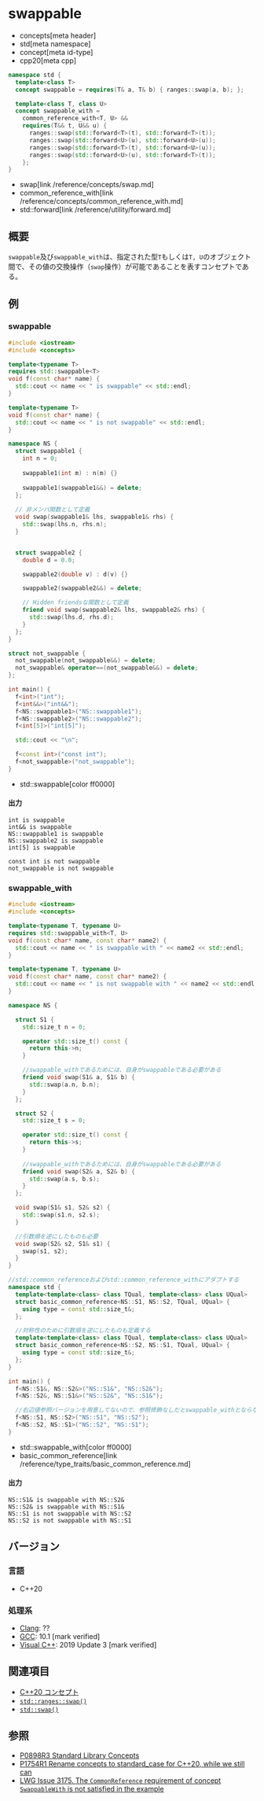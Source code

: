# swappable
* concepts[meta header]
* std[meta namespace]
* concept[meta id-type]
* cpp20[meta cpp]

```cpp
namespace std {
  template<class T>
  concept swappable = requires(T& a, T& b) { ranges::swap(a, b); };

  template<class T, class U>
  concept swappable_with =
    common_reference_with<T, U> &&
    requires(T&& t, U&& u) {
      ranges::swap(std::forward<T>(t), std::forward<T>(t));
      ranges::swap(std::forward<U>(u), std::forward<U>(u));
      ranges::swap(std::forward<T>(t), std::forward<U>(u));
      ranges::swap(std::forward<U>(u), std::forward<T>(t));
    };
}
```
* swap[link /reference/concepts/swap.md]
* common_reference_with[link /reference/concepts/common_reference_with.md]
* std::forward[link /reference/utility/forward.md]

## 概要

`swappable`及び`swappable_with`は、指定された型`T`もしくは`T, U`のオブジェクト間で、その値の交換操作（`swap`操作）が可能であることを表すコンセプトである。

## 例

### swappable

```cpp example
#include <iostream>
#include <concepts>

template<typename T>
requires std::swappable<T>
void f(const char* name) {
  std::cout << name << " is swappable" << std::endl;
}

template<typename T>
void f(const char* name) {
  std::cout << name << " is not swappable" << std::endl;
}

namespace NS {
  struct swappable1 {
    int n = 0;
    
    swappable1(int m) : n(m) {}
    
    swappable1(swappable1&&) = delete;
  };
  
  // 非メンバ関数として定義
  void swap(swappable1& lhs, swappable1& rhs) {
    std::swap(lhs.n, rhs.n);
  }


  struct swappable2 {
    double d = 0.0;

    swappable2(double v) : d(v) {}

    swappable2(swappable2&&) = delete;

    // Hidden friendsな関数として定義
    friend void swap(swappable2& lhs, swappable2& rhs) {
      std::swap(lhs.d, rhs.d);
    }
  };
}

struct not_swappable {
  not_swappable(not_swappable&&) = delete;
  not_swappable& operator==(not_swappable&&) = delete;
};

int main() {
  f<int>("int");
  f<int&&>("int&&");
  f<NS::swappable1>("NS::swappable1");
  f<NS::swappable2>("NS::swappable2");
  f<int[5]>("int[5]");

  std::cout << "\n";

  f<const int>("const int");
  f<not_swappable>("not_swappable");
}
```
* std::swappable[color ff0000]

#### 出力
```
int is swappable
int&& is swappable
NS::swappable1 is swappable
NS::swappable2 is swappable
int[5] is swappable

const int is not swappable
not_swappable is not swappable
```

### swappable_with

```cpp
#include <iostream>
#include <concepts>

template<typename T, typename U>
requires std::swappable_with<T, U>
void f(const char* name, const char* name2) {
  std::cout << name << " is swappable with " << name2 << std::endl;
}

template<typename T, typename U>
void f(const char* name, const char* name2) {
  std::cout << name << " is not swappable with " << name2 << std::endl;
}

namespace NS {

  struct S1 {
    std::size_t n = 0;

    operator std::size_t() const {
      return this->n;
    }

    //swappable_withであるためには、自身がswappableである必要がある
    friend void swap(S1& a, S1& b) {
      std::swap(a.n, b.n);
    }
  };

  struct S2 {
    std::size_t s = 0;

    operator std::size_t() const {
      return this->s;
    }
 
    //swappable_withであるためには、自身がswappableである必要がある
    friend void swap(S2& a, S2& b) {
      std::swap(a.s, b.s);
    }
  };

  void swap(S1& s1, S2& s2) {
    std::swap(s1.n, s2.s);
  }

  //引数順を逆にしたものも必要
  void swap(S2& s2, S1& s1) {
    swap(s1, s2);
  }
}

//std::common_referenceおよびstd::common_reference_withにアダプトする
namespace std {
  template<template<class> class TQual, template<class> class UQual>
  struct basic_common_reference<NS::S1, NS::S2, TQual, UQual> {
    using type = const std::size_t&;
  };

  //対称性のために引数順を逆にしたものも定義する
  template<template<class> class TQual, template<class> class UQual>
  struct basic_common_reference<NS::S2, NS::S1, TQual, UQual> {
    using type = const std::size_t&;
  };
}

int main() {
  f<NS::S1&, NS::S2&>("NS::S1&", "NS::S2&");
  f<NS::S2&, NS::S1&>("NS::S2&", "NS::S1&");

  //右辺値参照バージョンを用意してないので、参照修飾なしだとswappable_withとならない
  f<NS::S1, NS::S2>("NS::S1", "NS::S2");
  f<NS::S2, NS::S1>("NS::S2", "NS::S1");
}
```
* std::swappable_with[color ff0000]
* basic_common_reference[link /reference/type_traits/basic_common_reference.md]

#### 出力
```
NS::S1& is swappable with NS::S2&
NS::S2& is swappable with NS::S1&
NS::S1 is not swappable with NS::S2
NS::S2 is not swappable with NS::S1
```

## バージョン
### 言語
- C++20

### 処理系
- [Clang](/implementation.md#clang): ??
- [GCC](/implementation.md#gcc): 10.1 [mark verified]
- [Visual C++](/implementation.md#visual_cpp): 2019 Update 3 [mark verified]

## 関連項目

- [C++20 コンセプト](/lang/cpp20/concepts.md)
- [`std::ranges::swap()`](/reference/concepts/swap.md)
- [`std::swap()`](/reference/utility/swap.md)


## 参照
- [P0898R3 Standard Library Concepts](http://www.open-std.org/jtc1/sc22/wg21/docs/papers/2018/p0898r3.pdf)
- [P1754R1 Rename concepts to standard_case for C++20, while we still can](http://www.open-std.org/jtc1/sc22/wg21/docs/papers/2019/p1754r1.pdf)
- [LWG Issue 3175. The `CommonReference` requirement of concept `SwappableWith` is not satisfied in the example](https://wg21.cmeerw.net/lwg/issue3175)

